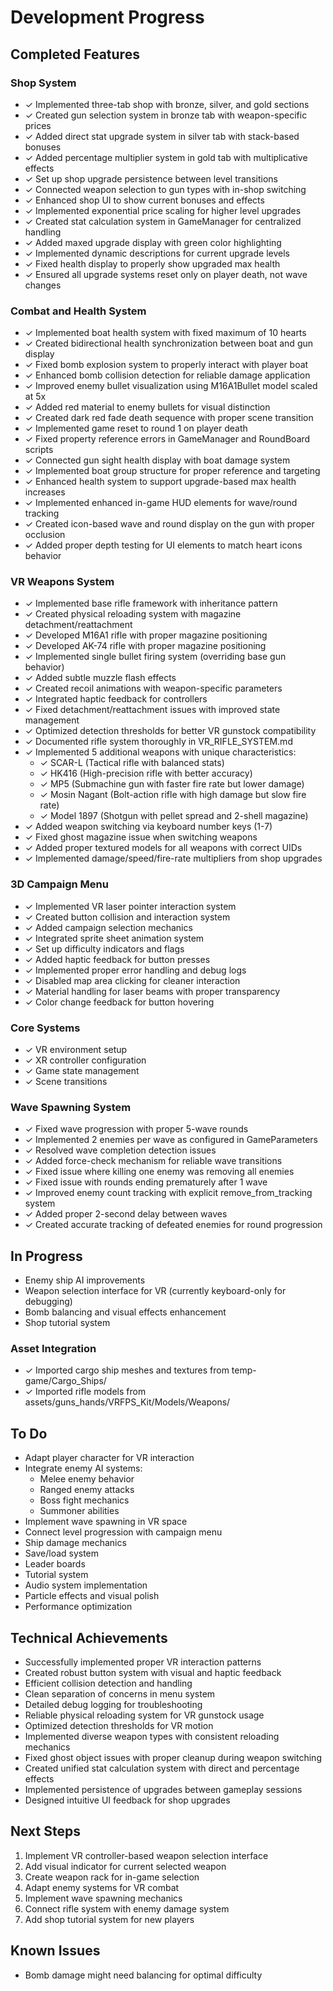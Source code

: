# Development Progress

## Completed Features

### Shop System
- ✓ Implemented three-tab shop with bronze, silver, and gold sections
- ✓ Created gun selection system in bronze tab with weapon-specific prices
- ✓ Added direct stat upgrade system in silver tab with stack-based bonuses
- ✓ Added percentage multiplier system in gold tab with multiplicative effects
- ✓ Set up shop upgrade persistence between level transitions
- ✓ Connected weapon selection to gun types with in-shop switching
- ✓ Enhanced shop UI to show current bonuses and effects 
- ✓ Implemented exponential price scaling for higher level upgrades
- ✓ Created stat calculation system in GameManager for centralized handling
- ✓ Added maxed upgrade display with green color highlighting
- ✓ Implemented dynamic descriptions for current upgrade levels
- ✓ Fixed health display to properly show upgraded max health
- ✓ Ensured all upgrade systems reset only on player death, not wave changes

### Combat and Health System
- ✓ Implemented boat health system with fixed maximum of 10 hearts
- ✓ Created bidirectional health synchronization between boat and gun display
- ✓ Fixed bomb explosion system to properly interact with player boat
- ✓ Enhanced bomb collision detection for reliable damage application
- ✓ Improved enemy bullet visualization using M16A1Bullet model scaled at 5x
- ✓ Added red material to enemy bullets for visual distinction
- ✓ Created dark red fade death sequence with proper scene transition
- ✓ Implemented game reset to round 1 on player death
- ✓ Fixed property reference errors in GameManager and RoundBoard scripts
- ✓ Connected gun sight health display with boat damage system
- ✓ Implemented boat group structure for proper reference and targeting
- ✓ Enhanced health system to support upgrade-based max health increases
- ✓ Implemented enhanced in-game HUD elements for wave/round tracking
- ✓ Created icon-based wave and round display on the gun with proper occlusion
- ✓ Added proper depth testing for UI elements to match heart icons behavior

### VR Weapons System
- ✓ Implemented base rifle framework with inheritance pattern
- ✓ Created physical reloading system with magazine detachment/reattachment
- ✓ Developed M16A1 rifle with proper magazine positioning
- ✓ Developed AK-74 rifle with proper magazine positioning
- ✓ Implemented single bullet firing system (overriding base gun behavior)
- ✓ Added subtle muzzle flash effects
- ✓ Created recoil animations with weapon-specific parameters
- ✓ Integrated haptic feedback for controllers
- ✓ Fixed detachment/reattachment issues with improved state management
- ✓ Optimized detection thresholds for better VR gunstock compatibility
- ✓ Documented rifle system thoroughly in VR_RIFLE_SYSTEM.md
- ✓ Implemented 5 additional weapons with unique characteristics:
  - ✓ SCAR-L (Tactical rifle with balanced stats)
  - ✓ HK416 (High-precision rifle with better accuracy)
  - ✓ MP5 (Submachine gun with faster fire rate but lower damage)
  - ✓ Mosin Nagant (Bolt-action rifle with high damage but slow fire rate)
  - ✓ Model 1897 (Shotgun with pellet spread and 2-shell magazine)
- ✓ Added weapon switching via keyboard number keys (1-7)
- ✓ Fixed ghost magazine issue when switching weapons
- ✓ Added proper textured models for all weapons with correct UIDs
- ✓ Implemented damage/speed/fire-rate multipliers from shop upgrades

### 3D Campaign Menu
- ✓ Implemented VR laser pointer interaction system
- ✓ Created button collision and interaction system
- ✓ Added campaign selection mechanics
- ✓ Integrated sprite sheet animation system
- ✓ Set up difficulty indicators and flags
- ✓ Added haptic feedback for button presses
- ✓ Implemented proper error handling and debug logs
- ✓ Disabled map area clicking for cleaner interaction
- ✓ Material handling for laser beams with proper transparency
- ✓ Color change feedback for button hovering

### Core Systems
- ✓ VR environment setup
- ✓ XR controller configuration
- ✓ Game state management
- ✓ Scene transitions

### Wave Spawning System
- ✓ Fixed wave progression with proper 5-wave rounds
- ✓ Implemented 2 enemies per wave as configured in GameParameters
- ✓ Resolved wave completion detection issues
- ✓ Added force-check mechanism for reliable wave transitions
- ✓ Fixed issue where killing one enemy was removing all enemies
- ✓ Fixed issue with rounds ending prematurely after 1 wave
- ✓ Improved enemy count tracking with explicit remove_from_tracking system
- ✓ Added proper 2-second delay between waves
- ✓ Created accurate tracking of defeated enemies for round progression

## In Progress
- Enemy ship AI improvements
- Weapon selection interface for VR (currently keyboard-only for debugging)
- Bomb balancing and visual effects enhancement
- Shop tutorial system

### Asset Integration
- ✓ Imported cargo ship meshes and textures from temp-game/Cargo_Ships/
- ✓ Imported rifle models from assets/guns_hands/VRFPS_Kit/Models/Weapons/

## To Do
- Adapt player character for VR interaction
- Integrate enemy AI systems:
  - Melee enemy behavior
  - Ranged enemy attacks
  - Boss fight mechanics
  - Summoner abilities
- Implement wave spawning in VR space
- Connect level progression with campaign menu
- Ship damage mechanics
- Save/load system
- Leader boards
- Tutorial system
- Audio system implementation
- Particle effects and visual polish
- Performance optimization

## Technical Achievements
- Successfully implemented proper VR interaction patterns
- Created robust button system with visual and haptic feedback
- Efficient collision detection and handling
- Clean separation of concerns in menu system
- Detailed debug logging for troubleshooting
- Reliable physical reloading system for VR gunstock usage
- Optimized detection thresholds for VR motion
- Implemented diverse weapon types with consistent reloading mechanics
- Fixed ghost object issues with proper cleanup during weapon switching
- Created unified stat calculation system with direct and percentage effects
- Implemented persistence of upgrades between gameplay sessions
- Designed intuitive UI feedback for shop upgrades

## Next Steps
1. Implement VR controller-based weapon selection interface
2. Add visual indicator for current selected weapon
3. Create weapon rack for in-game selection
4. Adapt enemy systems for VR combat
5. Implement wave spawning mechanics
6. Connect rifle system with enemy damage system
7. Add shop tutorial system for new players

## Known Issues
- Bomb damage might need balancing for optimal difficulty
